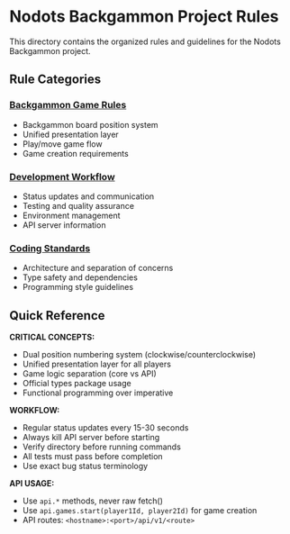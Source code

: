 # Nodots Backgammon Project Rules

This directory contains the organized rules and guidelines for the Nodots Backgammon project.

## Rule Categories

### [Backgammon Game Rules](./backgammon-game-rules.md)

- Backgammon board position system
- Unified presentation layer
- Play/move game flow
- Game creation requirements

### [Development Workflow](./development-workflow.md)

- Status updates and communication
- Testing and quality assurance
- Environment management
- API server information

### [Coding Standards](./coding-standards.md)

- Architecture and separation of concerns
- Type safety and dependencies
- Programming style guidelines

## Quick Reference

**CRITICAL CONCEPTS:**

- Dual position numbering system (clockwise/counterclockwise)
- Unified presentation layer for all players
- Game logic separation (core vs API)
- Official types package usage
- Functional programming over imperative

**WORKFLOW:**

- Regular status updates every 15-30 seconds
- Always kill API server before starting
- Verify directory before running commands
- All tests must pass before completion
- Use exact bug status terminology

**API USAGE:**

- Use `api.*` methods, never raw fetch()
- Use `api.games.start(player1Id, player2Id)` for game creation
- API routes: `<hostname>:<port>/api/v1/<route>`
